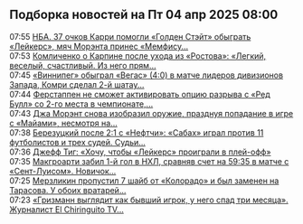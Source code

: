 <h2>Подборка новостей на Пт 04 апр 2025 08:00</h2><!--2025-04-04 07:55:00-->
<div class="rssn table">
  <span class="smaller gray hspace">07:55</span> <a class="nodecor" href="https://www.sports.ru/basketball/1116692896-nba-lejkers-primet-golden-stejt-majami-sygraet-s-memfisom-i-drugie-mat.html?">НБА. 37 очков Карри помогли «Голден Стэйт» обыграть «Лейкерс», мяч Морэнта принес «Мемфису...</a>
</div>
<div class="rssn table">
  <span class="smaller gray hspace">07:53</span> <a class="nodecor" href="https://www.sports.ru/football/1116693290-komlichenko-o-karpine-posle-uxoda-iz-rostova-legkij-veselyj-schastlivy.html?">Комличенко о Карпине после ухода из «Ростова»: «Легкий, веселый, счастливый. Из него прям...</a>
</div>
<div class="rssn table">
  <span class="smaller gray hspace">07:45</span> <a class="nodecor" href="https://www.sports.ru/hockey/1116693289-vinnipeg-obygral-vegas-40-v-matche-liderov-divizionov-zapada-komri-sde.html?">«Виннипег» обыграл «Вегас» (4:0) в матче лидеров дивизионов Запада, Комри сделал 2-й шатау...</a>
</div>
<div class="rssn table">
  <span class="smaller gray hspace">07:44</span> <a class="nodecor" href="https://www.sports.ru/automoto/1116693285-ferstappen-ne-smozhet-aktivirovat-opcziyu-razryva-s-red-bull-so-2-go-m.html?">Ферстаппен не сможет активировать опцию разрыва с «Ред Булл» со 2-го места в чемпионате,...</a>
</div>
<div class="rssn table">
  <span class="smaller gray hspace">07:43</span> <a class="nodecor" href="https://www.sports.ru/basketball/1116693276-dzha-morent-snova-izobrazil-oruzhie-prazdnuya-popadanie-v-igre-s-majam.html?">Джа Морэнт снова изобразил оружие, празднуя попадание в игре с «Майами», несмотря на...</a>
</div>
<div class="rssn table">
  <span class="smaller gray hspace">07:38</span> <a class="nodecor" href="https://www.sports.ru/football/1116693283-berezuczkij-posle-21-s-neftchi-sabax-igral-protiv-11-futbolistov-i-tre.html?">Березуцкий после 2:1 с «Нефтчи»: «Сабах» играл против 11 футболистов и трех судей. Судьи...</a>
</div>
<div class="rssn table">
  <span class="smaller gray hspace">07:36</span> <a class="nodecor" href="https://www.sports.ru/basketball/1116693284-dzheff-tig-xochu-chtoby-lejkers-proigrali.html?">Джефф Тиг: «Хочу, чтобы «Лейкерс» проиграли в плей-офф»</a>
</div>
<div class="rssn table">
  <span class="smaller gray hspace">07:35</span> <a class="nodecor" href="https://www.sports.ru/hockey/1116693282-makgroarti-zabil-1-j-gol-v-nxl-sravnyav-schet-na-5935-v-matche-s-sent-.html?">Макгроарти забил 1-й гол в НХЛ, сравняв счет на 59:35 в матче с «Сент-Луисом». Новичок...</a>
</div>
<div class="rssn table">
  <span class="smaller gray hspace">07:25</span> <a class="nodecor" href="https://www.sports.ru/hockey/1116693280-merzlikin-propustil-7-shajb-ot-kolorado-i-byl-zamenen-na-tarasova-u-ob.html?">Мерзликин пропустил 7 шайб от «Колорадо» и был заменен на Тарасова. У обоих вратарей...</a>
</div>
<div class="rssn table">
  <span class="smaller gray hspace">07:23</span> <a class="nodecor" href="https://www.sports.ru/football/1116693281-grizmann-vyglyadit-kak-byvshij-igrok-u-nego-spad-tri-mesyacza-zhurnali.html?">«Гризманн выглядит как бывший игрок, у него спад три месяца». Журналист El Chiringuito TV...</a>
</div>